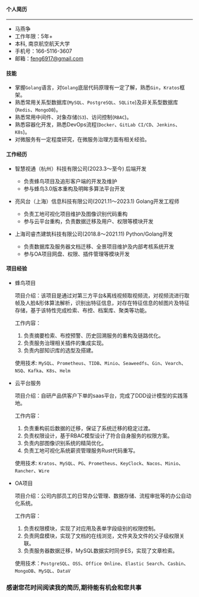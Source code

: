 #### 个人简历

---

- 马燕争
- 工作年限：5年+
- 本科, 南京航空航天大学
- 手机号：166-5116-3607
- 邮箱：<feng6917@gmail.com>

#### 技能

- 掌握`Golang`语言，对`Golang`底层代码原理有一定了解，熟悉`Gin`，`Kratos`框架。
- 熟悉常用关系型数据库(`MySQL`、`PostgreSQL`、`SQLite`)及非关系型数据库(`Redis`、`MongoDB`)。
- 熟悉常用中间件、对象存储(`S3`)、访问控制(`RBAC`)。
- 熟悉容器化开发，熟悉DevOps流程(`Docker`、`GitLab CI/CD`、`Jenkins`、`K8s`)。
- 对微服务有一定程度研究，在微服务治理方面有相关经验。

#### 工作经历

- 智慧视通（杭州）科技有限公司(2023.3～至今) 后端开发
  - 负责蜂鸟项目及追形客户端的开发及维护
  - 参与蜂鸟3.0版本重构及明眸多算法平台开发

- 亮风台（上海）信息科技有限公司(2021.11～2023.1) Golang开发工程师
  - 负责工地可视化项目维护及图像识别代码重构
  - 参与云平台重构，负责数据迁移及用户、权限等模块开发  
  
- 上海司睿杰建筑科技有限公司(2018.8～2021.11) Python/Golang开发
  - 负责数据库及服务器文档迁移、全景项目维护及内部考核系统开发
  - 参与OA项目网盘、权限、插件管理等模块开发

#### 项目经验

- 蜂鸟项目

  项目介绍：该项目是通过对第三方平台&离线视频取视频流，对视频流进行取帧及人脸&形体算法解析，识别出特征信息，对存在特征信息的帧图片及特征存储，基于该特性完成检索、布控、档案库、聚类等功能。

  工作内容：
  1. 负责摘要检索、布控预警、历史回溯服务的重构及链路优化。
  2. 负责服务治理相关插件的集成实现。
  3. 负责内部知识库的选型及搭建。

  使用技术: `MySQL`、`Prometheus`、`TIDB`、`Minio`、`Seaweedfs`、`Gin`、`Vearch`、`NSQ`、`Kafka`、`K8s`、`Helm`

- 云平台服务

  项目介绍：自研产品供客户下单的saas平台，完成了DDD设计模型的实践落地。
  
  工作内容：
  1. 负责重构前后数据的迁移，保证了系统迁移的稳定过渡。
  2. 负责权限设计，基于RBAC模型设计了符合自身服务的权限方案。
  3. 负责内部图像识别系统的精简优化。
  4. 负责工地可视化系统薪资管理服务Rust代码重写。

  使用技术: `Kratos`、`MySQL`、`PG`、`Prometheus`、`KeyClock`、`Nacos`、`Minio`、`Rancher`、`Wire`

- OA项目

  项目介绍：公司内部员工的日常办公管理、数据存储、流程审批等的办公自动化系统。
  
  工作内容：
  1. 负责权限模块，实现了对应用及表单字段级别的权限控制。
  2. 负责网盘模块，实现了文档的在线浏览，文件夹及文件的父子级权限关联。
  3. 负责服务器数据迁移，MySQL数据实时同步ES，实现了文章检索。
  
  使用技术：`PostgreSQL`、`OSS`、`Office Online`、`Elastic Search`、`Casbin`、`MongoDB`、`MySQL`、`DataV`
  
### 感谢您花时间阅读我的简历,期待能有机会和您共事
